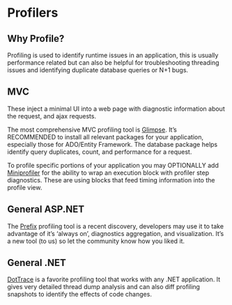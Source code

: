 # Profilers

## Why Profile?

Profiling is used to identify runtime issues in an application, this is usually performance related but can also be helpful for troubleshooting threading issues and identifying duplicate database queries or N+1 bugs.

## MVC

These inject a minimal UI into a web page with diagnostic information about the request, and ajax requests.

The most comprehensive MVC profiling tool is [Glimpse](http://getglimpse.com/).  It’s RECOMMENDED to install all relevant packages for your application, especially those for ADO/Entity Framework.  The database package helps identify query duplicates, count, and performance for a request.

To profile specific portions of your application you may OPTIONALLY add [Miniprofiler](http://miniprofiler.com/) for the ability to wrap an execution block with profiler step diagnostics.  These are using blocks that feed timing information into the profile view.

## General ASP.NET

The [Prefix](http://www.prefix.io/) profiling tool is a recent discovery, developers may use it to take advantage of it’s ‘always on’, diagnostics aggregation, and visualization.  It’s a new tool (to us) so let the community know how you liked it.

## General .NET

[DotTrace](https://www.jetbrains.com/profiler/) is a favorite profiling tool that works with any .NET application.  It gives very detailed thread dump analysis and can also diff profiling snapshots to identify the effects of code changes.


